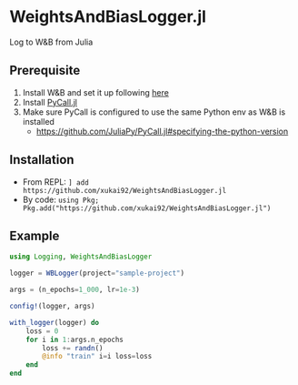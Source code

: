 # WeightsAndBiasLogger.jl
Log to W&amp;B from Julia

## Prerequisite
1. Install W&B and set it up following [here](https://docs.wandb.com/quickstart)
2. Install [PyCall.jl](https://github.com/JuliaPy/PyCall.jl) 
3. Make sure PyCall is configured to use the same Python env as W&B is installed
    - https://github.com/JuliaPy/PyCall.jl#specifying-the-python-version

## Installation
- From REPL: `] add https://github.com/xukai92/WeightsAndBiasLogger.jl`
- By code: `using Pkg; Pkg.add("https://github.com/xukai92/WeightsAndBiasLogger.jl")`

## Example
```julia
using Logging, WeightsAndBiasLogger

logger = WBLogger(project="sample-project")

args = (n_epochs=1_000, lr=1e-3)

config!(logger, args)

with_logger(logger) do
    loss = 0
    for i in 1:args.n_epochs
        loss += randn()
        @info "train" i=i loss=loss
    end
end
```